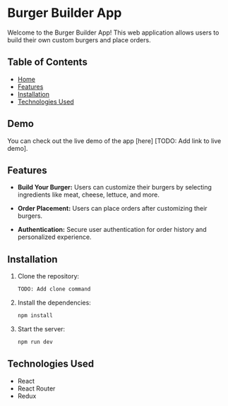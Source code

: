 # Burger Builder App

Welcome to the Burger Builder App! This web application allows users to build their own custom burgers and place orders.

## Table of Contents

- [Home](#demo)
- [Features](#features)
- [Installation](#installation)
- [Technologies Used](#technologies-used)

## Demo

You can check out the live demo of the app [here] [TODO: Add link to live demo].

## Features

- **Build Your Burger:**
  Users can customize their burgers by selecting ingredients like meat, cheese, lettuce, and more.

- **Order Placement:**
  Users can place orders after customizing their burgers.

- **Authentication:**
  Secure user authentication for order history and personalized experience.

## Installation

1. Clone the repository:

   ```bash
   TODO: Add clone command
   ```

2. Install the dependencies:

   ```bash
   npm install
   ```

3. Start the server:

   ```bash
   npm run dev
   ```

## Technologies Used

- React
- React Router
- Redux

##
